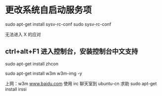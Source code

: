 # 更改系统自启动服务项
sudo apt-get install sysv-rc-conf
sudo sysv-rc-conf

无法进入 X 的应对
## ctrl+alt+F1 进入控制台，安装控制台中文支持
sudo apt-get install zhcon

sudo apt-get install w3m w3m-img -y

上网：w3m www.baidu.com
使用 irc 聊天室到 ubuntu-cn 求助
sudo apt-get install irssi

